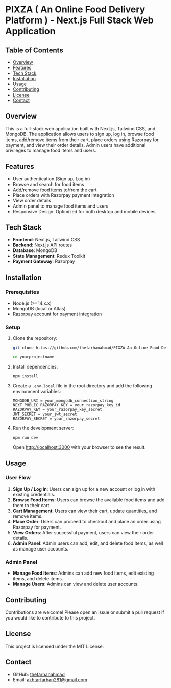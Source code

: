 # PIXZA ( An Online Food Delivery Platform ) - Next.js Full Stack Web Application

## Table of Contents

- [Overview](#overview)
- [Features](#features)
- [Tech Stack](#tech-stack)
- [Installation](#installation)
- [Usage](#usage)
- [Contributing](#contributing)
- [License](#license)
- [Contact](#contact)

## Overview

This is a full-stack web application built with Next.js, Tailwind CSS, and MongoDB. The application allows users to sign up, log in, browse food items, add/remove items from their cart, place orders using Razorpay for payment, and view their order details. Admin users have additional privileges to manage food items and users.

## Features

- User authentication (Sign up, Log in)
- Browse and search for food items
- Add/remove food items to/from the cart
- Place orders with Razorpay payment integration
- View order details
- Admin panel to manage food items and users
- Responsive Design: Optimized for both desktop and mobile devices.

## Tech Stack

- **Frontend**: Next.js, Tailwind CSS
- **Backend**: Next.js API routes
- **Database**: MongoDB
- **State Management**: Redux Toolkit
- **Payment Gateway**: Razorpay

## Installation

### Prerequisites

- Node.js (>=14.x.x)
- MongoDB (local or Atlas)
- Razorpay account for payment integration

### Setup

1. Clone the repository:

   ```sh
   git clone https://github.com/thefarhanahmad/PIXZA-An-Online-Food-Delivery-Platform.git

   cd yourprojectname
   ```

2. Install dependencies:

   ```sh
   npm install
   ```

3. Create a `.env.local` file in the root directory and add the following environment variables:

   ```env
   MONGODB_URI = your_mongodb_connection_string
   NEXT_PUBLIC_RAZORPAY_KEY = your_razorpay_key_id
   RAZORPAY_KEY = your_razorpay_key_secret
   JWT_SECRET = your_jwt_secret
   RAZORPAY_SECRET = your_razorpay_secret
   ```

4. Run the development server:

   ```sh
   npm run dev
   ```

   Open [http://localhost:3000](http://localhost:3000) with your browser to see the result.

## Usage

### User Flow

1. **Sign Up / Log In**: Users can sign up for a new account or log in with existing credentials.
2. **Browse Food Items**: Users can browse the available food items and add them to their cart.
3. **Cart Management**: Users can view their cart, update quantities, and remove items.
4. **Place Order**: Users can proceed to checkout and place an order using Razorpay for payment.
5. **View Orders**: After successful payment, users can view their order details.
6. **Admin Panel**: Admin users can add, edit, and delete food items, as well as manage user accounts.

### Admin Panel

- **Manage Food Items**: Admins can add new food items, edit existing items, and delete items.
- **Manage Users**: Admins can view and delete user accounts.

## Contributing

Contributions are welcome! Please open an issue or submit a pull request if you would like to contribute to this project.

## License

This project is licensed under the MIT License.

## Contact

- GitHub: [thefarhanahmad](https://github.com/thefarhanahmad)
- Email: akhtarfarhan281@gmail.com
